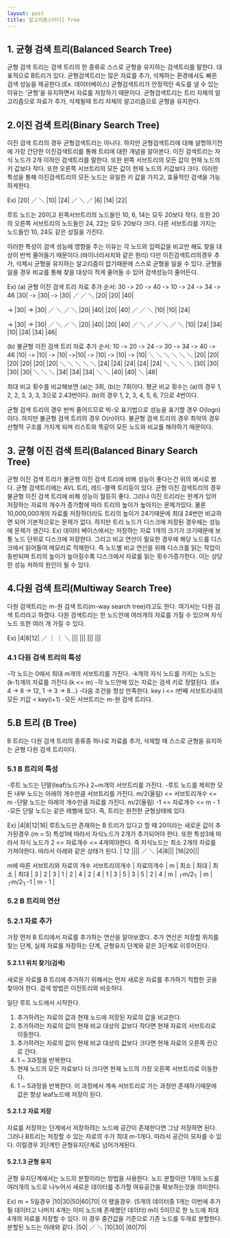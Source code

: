 ```yaml
---
layout: post
title: 알고리즘스터디] Tree
---
```


## 1. 균형 검색 트리(Balanced Search Tree)
균형 검색 트리는 검색 트리의 한 종류로 스스로 균형을 유지하는 검색트리를 말한다.
대표적으로 B트리가 있다.
균형검색트리는 많은 자료를 추가, 삭제하는 환경에서도 빠른 검색 성능을 제공한다.(Ex. 데이터베이스)
균형검색트리가 안정적인 속도를 낼 수 있는 이유는 '균형'을 유지하면서 자료를 저장하기 때문이다.
균형검색트리는 트리 자체의 알고리즘으로 자료가 추가, 삭제될때 트리 자체의 알고리즘으로 균형을 유지한다.




## 2.이진 검색 트리(Binary Search Tree)
이진 검색 트리의 경우 균형검색트리는 아니다.
하지만 균형검색트리에 대해 설명하기전에 가장 간단한 이진검색트리를 통해 트리에 대한 개념을 알아본다.
이진 검색트리는 자식 노드가 2개 이하인 검색트리를 말한다.
또한 왼쪽 서브트리의 모든 값이 현재 노드의 키 값보다 작다.
또한 오른쪽 서브트리의 모든 값이 현재 노드의 키값보다 크다.
이러한 특성을 통해 이진검색트리의 모든 노드는 유일한 키 값을 가지고, 효율적인 검색을 가능하게한다.

Ex)       |20|
       ／      ＼
    |10|        |24|
  ／    ＼     ／
|6|     |14| |22|

루트 노드는 20이고 왼쪽서브트리의 노드들인 10, 6, 14는 모두 20보다 작다.
또한 20의 오른쪽 서브트리의 노드들인 24, 22는 모두 20보다 크다.
다른 서브트리를 가지는 노드들인 10, 24도 같은 성질을 가진다.

이러한 특성이 검색 성능에 영향을 주는 이유는 각 노드와 입력값을 비교만 해도 찾을 대상이 반씩 줄어들기 때문이다.(바이너리서치와 같은 원리)
다만 이진검색트리의경우 추가, 삭제시 균형을 유지하는 알고리즘이 없기때문에 스스로 균형을 잃을 수 있다.
균형을 잃을 경우 비교를 통해 찾을 대상이 적게 줄어들 수 있어 검색성능이 줄어든다.

Ex)
(a) 균형 이진 검색 트리
자료 추가 순서: 30 -> 20 -> 40 -> 10 -> 24 -> 34 -> 46
|30| ->      |30|    ->     |30|
           ／             ／    ＼
         |20|           |20|    |40|


->        |30|         ->          |30|
        ／    ＼                 ／    ＼
      |20|    |40|             |20|    |40|
    ／                       ／   ＼
  |10|                     |10|   |24|

->            |30|         ->          |30|
            ／    ＼                 ／    ＼
        |20|       |40|           |20|      |40|
      ／   ＼     ／             ／  ＼    ／  ＼
    |10|   |24| |34|           |10|  |24| |34| |46|

(b) 불균형 이진 검색 트리
자료 추가 순서: 10 -> 20 -> 24 -> 30 -> 34 -> 40 -> 46
|10| -> |10|     -> |10|       ->|10|          -> |10|            -> |10|             -> |10|
            ＼          ＼          ＼               ＼                ＼                  ＼
            |20|        |20|         |20|            |20|              |20|                |20|
                           ＼           ＼              ＼               ＼                   ＼
                           |24|         |24|            |24|             |24|                  |24|
                                           ＼              ＼               ＼                    ＼
                                           |30|            |30|             |30|                  |30|
                                                             ＼                ＼                    ＼
                                                             |34|              |34|                  |34|
                                                                                 ＼                     ＼
                                                                                 |40|                   |40|
                                                                                                           ＼
                                                                                                           |46|


최대 비교 횟수를 비교해보면 (a)는 3회, (b)는 7회이다.
평균 비교 횟수는
(a)의 경우 1, 2, 2, 3, 3, 3, 3으로 2.43번이다.
(b)의 경우 1, 2, 3, 4, 5, 6, 7으로 4번이다.

균형 검색 트리의 경우 반씩 줄어드므로 빅-오 표기법으로 성능을 표기할 경우 O(logn)이다.
하지만 불균형 검색 트리의 경우 O(n)이다.
불균형 검색 트리의 경우 최악의 경우 선형적 구조를 가지게 되며 리스트와 똑같이 모든 노드와 비교를 해야하기 때문이다.




## 3. 균형 이진 검색 트리(Balanced Binary Search Tree)
균형 이진 검색 트리가 불균형 이진 검색 트리에 비해 성능이 좋다는건 위의 예시로 봤다.
균형 검색트리에는 AVL 트리, 레드-블랙 트리등이 있다.
균형 이진 검색트리의 경우 불균형 이진 검색 트리에 비해 성능이 월등히 좋다.
그러나 이진 트리라는 한계가 있어 저장하는 자료의 개수가 증가함에 따라 트리의 높이가 높아지는 문제가있다.
물론 10,000,000개의 자료를 저장하더라도 트리의 높이가 24기때문에 최대 24번만 비교하면 되어 기본적으로는 문제가 없다.
하지만 트리 노드가 디스크에 저장된 경우에는 성능에 문제가 생긴다.
Ex)
데이터 베이스에서는 저장하는 자료 1개의 크기가 크기때문에 보통 노드 단위로 디스크에 저장한다.
그리고 비교 연산이 필요한 경우에 해당 노드를 디스크에서 읽어들여 메모리로 적재한다.
즉 노드별 비교 연산을 위해 디스크를 읽는 작업이 동반되며 트리의 높이가 높아질수록 디스크에서 자료를 읽는 횟수가증가한다.
이는 상당한 성능 저하의 원인이 될 수 있다.




## 4.다원 검색 트리(Multiway Search Tree)
다원 검색트리는 m-원 검색 트리(m-way search tree)라고도 한다.
여기서는 다원 검색 트리라고 하겠다.
다원 검색트리는 한 노드안에 여러개의 자료를 가질 수 있으며 자식 노드 또한 여러 개 가질 수 있다.

Ex)
        |4|8|12|
      ／ ｜ ｜  ＼
   |||  ||| |||  |||


### 4.1 다원 검색 트리의 특성
-각 노드는 0에서 최대 m개의 서브트리를 가진다.
-k개의 자식 노드를 가지는 노드는 (k-1)개의 자료를 가진다.(k <= m)
-각 노드안에 있는 자료는 검색 키로 정렬된다. (Ex 4 -> 8 -> 12, 1 -> 3 -> 8...)
-다음 조건을 항상 만족한다.
 key i <= i번째 서브트리내의 모든 키값 < key(i+1)
-모든 서브트리는 m-원 검색 트리다.




## 5.B 트리 (B Tree)
B 트리는 다원 검색 트리의 종류중 하나로 자료를 추가, 삭제할 때 스스로 균형을 유지하는 균형 다원 검색 트리이다.


### 5.1 B 트리의 특성
-루트 노드는 단말(leaf)노드거나 2~m개의 서브트리를 가진다.
-루트 노드를 제외한 모든 내부 노드는 아래의 개수만큼 서브트리를 가진다.
 m/2(올림) <= 서브트리개수 <= m
-단말 노드는 아래의 개수만큼 자료를 가진다.
 m/2(올림) -1 <= 자료개수 <= m - 1
-모든 단말 노드는 같은 레벨에 있다. 즉, 트리는 완전한 균형상태에 있다.

Ex)
|4|8|12|16| 루트노드만 존재하는 B 트리가 있다고 할 때 20이라는 새로운 값이 추가된경우.(m = 5)
특성1에 따라서 자식노드가 2개가 추가되어야 한다.
또한 특성3에 따라서 자식 노드가 2 <= 자료개수 <= 4개여야한다.
즉 자식노드는 최소 2개의 자료를 가져야한다.
따라서 아래와 같은 상태가 된다.
     | 12 ||||
    ／     ＼
|4|8|||    |16|20|||

m에 따른 서브트리와 자료의 개수
       서브트리의개수  |    자료의개수   |
  m  |  최소  |  최대  |  최소  |  최대  |
  3  |    2   |   3    |    1   |    2   |
  4  |    2   |   4    |    1   |    3   |
  5  |    3   |   5    |    2   |    4   |
  m  |  ┌m/2┐ |   m    |┌m/2┐-1 |  m - 1 |




### 5.2 B 트리의 연산

### 5.2.1 자료 추가
가장 먼저 B 트리에서 자료를 추가하는 연산을 알아보겠다.
추가 연산은 저장할 위치를 찾는 단계, 실제 자료를 저장하는 단계, 균형유지 단계와 같은 3단계로 이루어진다.

#### 5.2.1.1 위치 찾기(검색)
새로운 자료를 B 트리에 추가하기 위해서는 먼저 새로운 자료를 추가하기 적합한 곳을 찾아야 한다.
검색 방법은 이진트리와 비슷하다.

일단 루트 노드에서 시작한다.
1. 추가하려는 자료의 값과 현재 노드에 저장된 자료의 값을 비교한다.
2. 추가하려는 자료의 값이 현재 비교 대상의 값보다 작다면 현재 자료의 서브트리로 이동한다.
3. 추가하려는 자료의 값이 현재 비교 대상의 값보다 크다면 현재 자료의 오른쪽 칸으로 간다.
4. 1 ~ 3과정을 반복한다.
5. 현재 노드의 모든 자료보다 더 크다면 현재 노드의 가장 오른쪽 서브트리로 이동한다.
6. 1 ~ 5과정을 반복한다.
이 과정에서 계속 서브트리로 가는 과정만 존재하기때문에 값은 항상 leaf노드에 저장이 된다.

#### 5.2.1.2 자료 저장
자료를 저장하는 단계에서 저장하려는 노드에 공간이 존재한다면 그냥 저장하면 된다.
그러나 B트리는 저장할 수 있는 자료의 수가 최대 m-1개다.
따라서 공간이 모자를 수 있다.
이럴경우 3단계인 균형유지단계로 넘어가게된다.

#### 5.2.1.3 균형 유지
균형 유지단계에서는 노드의 분할이라는 방법을 사용한다.
노드 분할이란 1개의 노드를 여러개의 노드로 나누어서 새로운 데이터를 추가할 여유공간을 확보하는것을 의미한다.

Ex) m = 5일경우
|10|30|50|60|70| 이 됐을경우. (5개의 데이터중 1개는 이번에 추가될 데이터고 나머지 4개는 이미 노드에 존재했던 데이터)
m이 5이므로 한 노드에 최대 4개의 자료를 저장할 수 있다.
이 경우 중간값을 기준으로 기존 노드를 두개로 분할한다.
분할된 노드는 아래와 같다.
    |50|
   ／   ＼
|10|30| |60|70|
